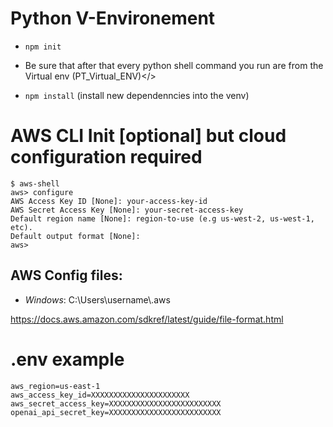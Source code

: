 # Python V-Environement
- ```npm init```
- Be sure that after that every python shell command you run are from the Virtual env (PT_Virtual_ENV)</>

- ```npm install``` (install new dependenncies into the venv)

# AWS CLI Init [optional] but cloud configuration required
```shell
$ aws-shell
aws> configure
AWS Access Key ID [None]: your-access-key-id
AWS Secret Access Key [None]: your-secret-access-key
Default region name [None]: region-to-use (e.g us-west-2, us-west-1, etc).
Default output format [None]:
aws>
``` 
## AWS Config files: 
- *Windows*: C:\Users\username\\.aws

https://docs.aws.amazon.com/sdkref/latest/guide/file-format.html



# .env example
```
aws_region=us-east-1
aws_access_key_id=XXXXXXXXXXXXXXXXXXXXXX
aws_secret_access_key=XXXXXXXXXXXXXXXXXXXXXXXXX
openai_api_secret_key=XXXXXXXXXXXXXXXXXXXXXXXXX
```